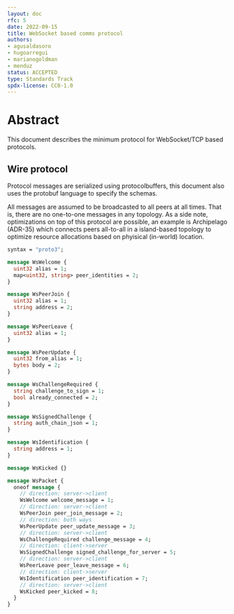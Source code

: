 ```yaml
---
layout: doc
rfc: 5
date: 2022-09-15
title: WebSocket based comms protocol
authors:
- agusaldasoro
- hugoarregui
- marianogoldman
- menduz
status: ACCEPTED
type: Standards Track
spdx-license: CC0-1.0
---
```


# Abstract

This document describes the minimum protocol for WebSocket/TCP based protocols.

## Wire protocol

Protocol messages are serialized using protocolbuffers, this document also uses the protobuf language to specify the schemas.

All messages are assumed to be broadcasted to all peers at all times. That is, there are no one-to-one messages in any topology. As a side note, optimizations on top of this protocol are possible, an example is Archipelago (ADR-35) which connects peers all-to-all in a island-based topology to optimize resource allocations based on phyisical (in-world) location.

```protobuf
syntax = "proto3";

message WsWelcome {
  uint32 alias = 1;
  map<uint32, string> peer_identities = 2;
}

message WsPeerJoin {
  uint32 alias = 1;
  string address = 2;
}

message WsPeerLeave {
  uint32 alias = 1;
}

message WsPeerUpdate {
  uint32 from_alias = 1;
  bytes body = 2;
}

message WsChallengeRequired {
  string challenge_to_sign = 1;
  bool already_connected = 2;
}

message WsSignedChallenge {
  string auth_chain_json = 1;
}

message WsIdentification {
  string address = 1;
}

message WsKicked {}

message WsPacket {
  oneof message {
    // direction: server->client
    WsWelcome welcome_message = 1;
    // direction: server->client
    WsPeerJoin peer_join_message = 2;
    // direction: both ways
    WsPeerUpdate peer_update_message = 3;
    // direction: server->client
    WsChallengeRequired challenge_message = 4;
    // direction: client->server
    WsSignedChallenge signed_challenge_for_server = 5;
    // direction: server->client
    WsPeerLeave peer_leave_message = 6;
    // direction: client->server
    WsIdentification peer_identification = 7;
    // direction: server->client
    WsKicked peer_kicked = 8;
  }
}
```
